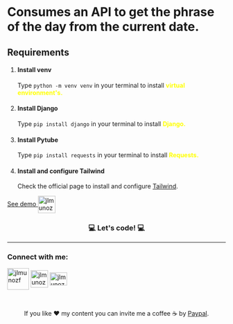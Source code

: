 # Consumes an API to get the phrase of the day from the current date.

<h2> Requirements</h2>

 <ol>
    <li><h4>Install venv</h4></li>
    Type <code>python -m venv venv</code> in your terminal to install <b style="color:yellow">virtual environment's.</b>
    <li><h4>Install Django</h4></li>
    Type <code>pip install django</code> in your terminal to install <b style="color:yellow">Django.</b>
    <li><h4>Install Pytube</h4></li>
    Type <code>pip install requests</code> in your terminal to install <b style="color:yellow">Requests.</b>
    <li><h4>Install and configure Tailwind</h4></li><p>Check the official page to install and configure <a href="https://tailwindcss.com/docs/installation" target="_blank">Tailwind</a>.</p>
 </ol>

 <p  align="left"><a href="https://api-phrases.onrender.com/" target="_blank">See demo <img align="center" src="https://cdn-icons-png.flaticon.com/512/1150/1150626.png" alt="jlmunozf" height="40" width="40"/></a></p>
    <h3 align="center">💻 Let's code! 💻</h3>
 

<hr>

<h3 align="left">Connect with me:</h3>
<p align="left">
<a href="https://www.tiktok.com/@jlmunozfdev" target="_blank"><img align="center" src="https://cdn.icon-icons.com/icons2/3041/PNG/512/tiktok_logo_icon_189233.png" alt="jlmunozf" height="50" width="50" /></a>
<a href="https://twitter.com/jlmunozfdev" target="_blank"><img align="center" src="https://raw.githubusercontent.com/rahuldkjain/github-profile-readme-generator/master/src/images/icons/Social/twitter.svg" alt="jlmunozfdev" height="40" width="40" /></a>
<a href="https://instagram.com/jlmunozfdev" target="_blank"><img align="center" src="https://raw.githubusercontent.com/rahuldkjain/github-profile-readme-generator/master/src/images/icons/Social/instagram.svg" alt="jlmunozfdev" height="30" width="40" /></a>
</p></br><p align="center">If you like ❤️ my content you can invite me a coffee ☕ by <a href="https://www.paypal.com/paypalme/jlmunozf" target="_blank">Paypal</a>.</p>
